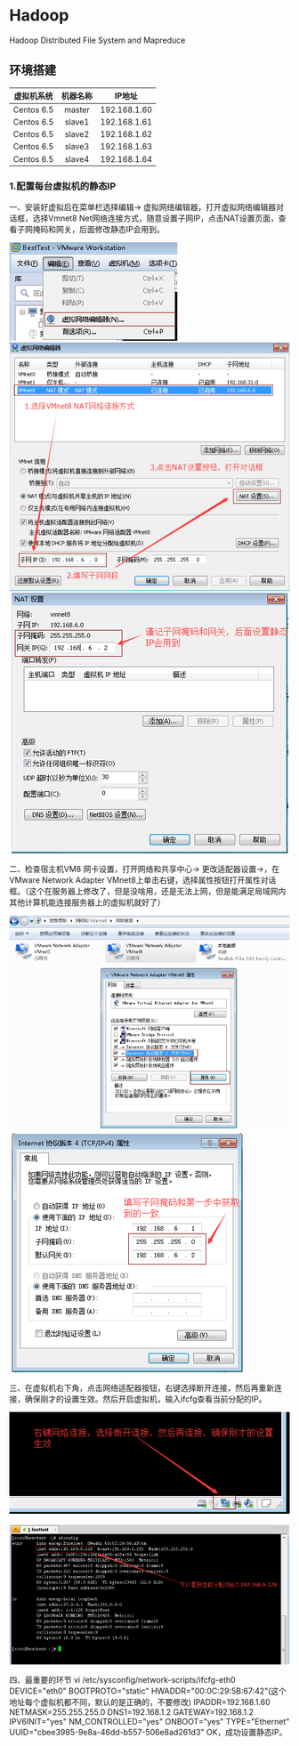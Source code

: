 # Hadoop
Hadoop Distributed File System and Mapreduce
## 环境搭建

|虚拟机系统|机器名称|IP地址|
|---|:---:|---|
|Centos 6.5|master|192.168.1.60|
|Centos 6.5|slave1|192.168.1.61|
|Centos 6.5|slave2|192.168.1.62|
|Centos 6.5|slave3|192.168.1.63|
|Centos 6.5|slave4|192.168.1.64|

### 1.配置每台虚拟机的静态IP
一、安装好虚拟后在菜单栏选择编辑→ 虚拟网络编辑器，打开虚拟网络编辑器对话框，选择Vmnet8 Net网络连接方式，随意设置子网IP，点击NAT设置页面，查看子网掩码和网关，后面修改静态IP会用到。

![Image](/images/1.png)  ![Image](/images/2.png)  ![Image](/images/3.png)

二、检查宿主机VM8 网卡设置，打开网络和共享中心→ 更改适配器设置→，在VMware Network Adapter VMnet8上单击右键，选择属性按钮打开属性对话框。（这个在服务器上修改了，但是没啥用，还是无法上网，但是能满足局域网内其他计算机能连接服务器上的虚拟机就好了）

![Image](/images/4.png)  ![Image](/images/5.png)

三、在虚拟机右下角，点击网络适配器按钮，右键选择断开连接，然后再重新连接，确保刚才的设置生效。然后开启虚拟机，输入ifcfg查看当前分配的IP。

![Image](/images/6.png)  ![Image](/images/7.png)

四、最重要的环节
  vi /etc/sysconfig/network-scripts/ifcfg-eth0
  DEVICE="eth0"
  BOOTPROTO="static"
HWADDR="00:0C:29:5B:67:42"(这个地址每个虚拟机都不同，默认的是正确的，不要修改)
IPADDR=192.168.1.60
NETMASK=255.255.255.0
DNS1=192.168.1.2
GATEWAY=192.168.1.2
IPV6INIT="yes"
NM_CONTROLLED="yes"
ONBOOT="yes"
TYPE="Ethernet"
UUID="cbee3985-9e8a-46dd-b557-506e8ad261d3"
OK，成功设置静态IP。
